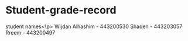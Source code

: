 # Student-grade-record
<p>student names<\p>
Wijdan Alhashim - 443200530
Shaden - 443203057
Rreem - 443200497
